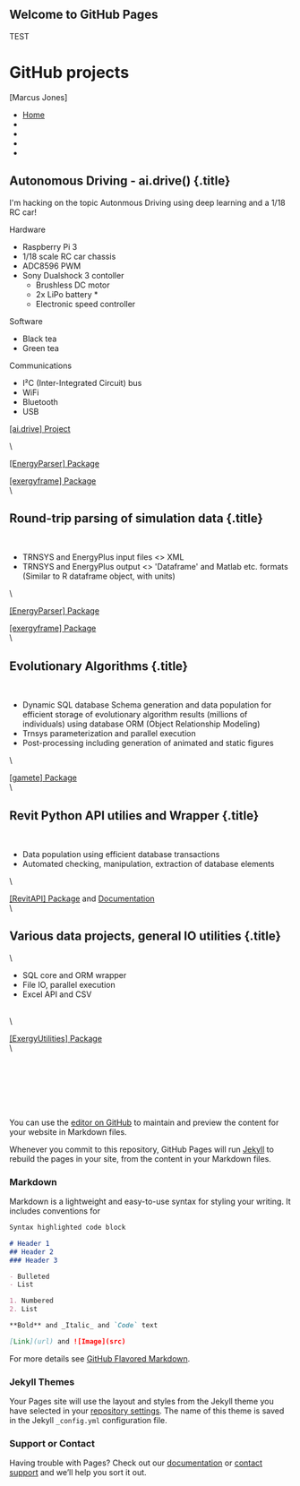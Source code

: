 ## Welcome to GitHub Pages

TEST






GitHub projects
===============

[Marcus Jones]

-   [Home](index.html)
-   [](#)
-   [](#)
-   [](#)
-   [](#)

Autonomous Driving - ai.drive() {.title}
-------------------------------

I'm hacking on the topic Autonmous Driving using deep learning and a
1/18 RC car!

Hardware

-   Raspberry Pi 3
-   1/18 scale RC car chassis
-   ADC8596 PWM
-   Sony Dualshock 3 contoller
    -   Brushless DC motor
    -   2x LiPo battery \*
    -   Electronic speed controller

Software

-   Black tea
-   Green tea

Communications

-   I²C (Inter-Integrated Circuit) bus
-   WiFi
-   Bluetooth
-   USB

[[ai.drive] Project](https://marcusjones.github.io/ai.drive/)

\

[[EnergyParser] Package](https://github.com/MarcusJones/EnergyParser)

[[exergyframe] Package](https://github.com/MarcusJones/exergyframe) \
\

Round-trip parsing of simulation data {.title}
-------------------------------------

 

-   TRNSYS and EnergyPlus input files \<\> XML
-   TRNSYS and EnergyPlus output \<\> 'Dataframe' and Matlab etc.
    formats (Similar to R dataframe object, with units)

\

[[EnergyParser] Package](https://github.com/MarcusJones/EnergyParser)

[[exergyframe] Package](https://github.com/MarcusJones/exergyframe) \
\

Evolutionary Algorithms {.title}
-----------------------

 

-   Dynamic SQL database Schema generation and data population for
    efficient storage of evolutionary algorithm results (millions of
    individuals) using database ORM (Object Relationship Modeling)
-   Trnsys parameterization and parallel execution
-   Post-processing including generation of animated and static figures

\

[[gamete] Package](https://github.com/MarcusJones/gamete) \
\

Revit Python API utilies and Wrapper {.title}
------------------------------------

 

-   Data population using efficient database transactions
-   Automated checking, manipulation, extraction of database elements

\

[[RevitAPI] Package](https://github.com/MarcusJones/RevitAPI) and
[Documentation](https://htmlpreview.github.io/?https://github.com/MarcusJones/ExergyUtilities/blob/master/RevitUtilities/_build/html/index.html)
\
\

Various data projects, general IO utilities {.title}
-------------------------------------------

\

-   SQL core and ORM wrapper
-   File IO, parallel execution
-   Excel API and CSV

\
\

[[ExergyUtilities]
Package](https://github.com/MarcusJones/ExergyUtilities) \
\

### 

### 

 

 

 








You can use the [editor on GitHub](https://github.com/MarcusJones/MarcusJones.github.io/edit/master/README.md) to maintain and preview the content for your website in Markdown files.

Whenever you commit to this repository, GitHub Pages will run [Jekyll](https://jekyllrb.com/) to rebuild the pages in your site, from the content in your Markdown files.

### Markdown

Markdown is a lightweight and easy-to-use syntax for styling your writing. It includes conventions for

```markdown
Syntax highlighted code block

# Header 1
## Header 2
### Header 3

- Bulleted
- List

1. Numbered
2. List

**Bold** and _Italic_ and `Code` text

[Link](url) and ![Image](src)
```

For more details see [GitHub Flavored Markdown](https://guides.github.com/features/mastering-markdown/).

### Jekyll Themes

Your Pages site will use the layout and styles from the Jekyll theme you have selected in your [repository settings](https://github.com/MarcusJones/MarcusJones.github.io/settings). The name of this theme is saved in the Jekyll `_config.yml` configuration file.

### Support or Contact

Having trouble with Pages? Check out our [documentation](https://help.github.com/categories/github-pages-basics/) or [contact support](https://github.com/contact) and we’ll help you sort it out.
